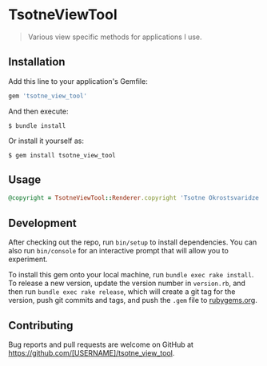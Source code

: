 # TsotneViewTool

> Various view specific methods for applications I use.

## Installation

Add this line to your application's Gemfile:

```ruby
gem 'tsotne_view_tool'
```

And then execute:

    $ bundle install

Or install it yourself as:

    $ gem install tsotne_view_tool

## Usage

```ruby
@copyright = TsotneViewTool::Renderer.copyright 'Tsotne Okrostsvaridze', 'All rights reserved'
```

## Development

After checking out the repo, run `bin/setup` to install dependencies. You can also run `bin/console` for an interactive prompt that will allow you to experiment.

To install this gem onto your local machine, run `bundle exec rake install`. To release a new version, update the version number in `version.rb`, and then run `bundle exec rake release`, which will create a git tag for the version, push git commits and tags, and push the `.gem` file to [rubygems.org](https://rubygems.org).

## Contributing

Bug reports and pull requests are welcome on GitHub at https://github.com/[USERNAME]/tsotne_view_tool.

